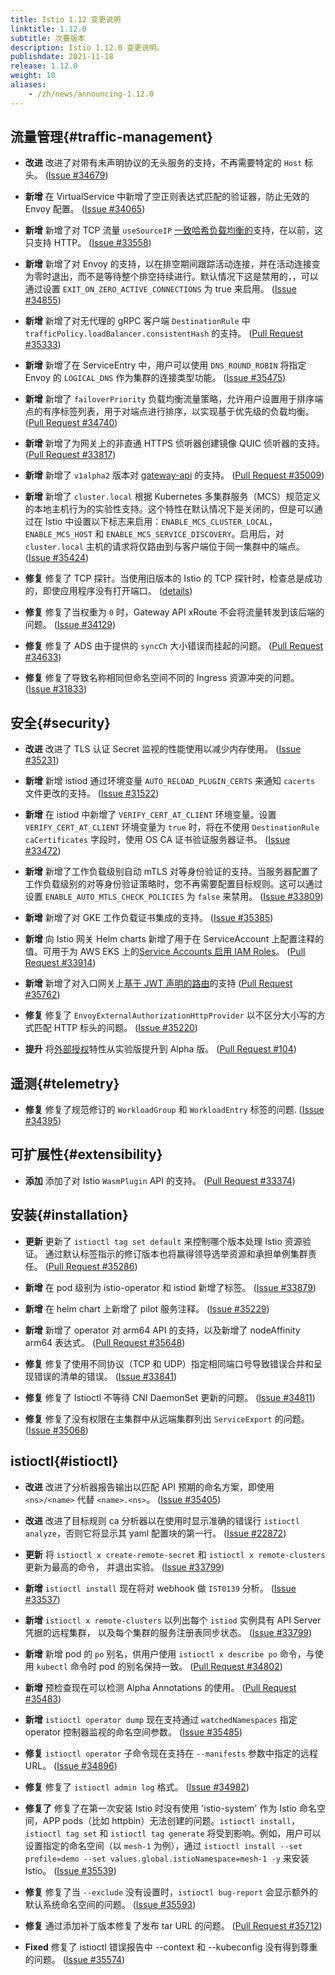 ```yaml
---
title: Istio 1.12 变更说明
linktitle: 1.12.0
subtitle: 次要版本
description: Istio 1.12.0 变更说明。
publishdate: 2021-11-18
release: 1.12.0
weight: 10
aliases:
    - /zh/news/announcing-1.12.0
---
```


## 流量管理{#traffic-management}

- **改进** 改进了对带有未声明协议的无头服务的支持，不再需要特定的 `Host` 标头。
  ([Issue #34679](https://github.com/istio/istio/issues/34679))

- **新增** 在 VirtualService 中新增了空正则表达式匹配的验证器，防止无效的 Envoy 配置。
  ([Issue #34065](https://github.com/istio/istio/issues/34065))

- **新增** 新增了对 TCP 流量 `useSourceIP` [一致哈希负载均衡的](/zh/docs/reference/config/networking/destination-rule/#LoadBalancerSettings-ConsistentHashLB)支持，在以前，这只支持 HTTP。
  ([Issue #33558](https://github.com/istio/istio/issues/33558))

- **新增** 新增了对  Envoy 的支持，以在排空期间跟踪活动连接，并在活动连接变为零时退出，而不是等待整个排空持续进行。默认情况下这是禁用的，，可以通过设置 `EXIT_ON_ZERO_ACTIVE_CONNECTIONS` 为 true 来启用。
  ([Issue #34855](https://github.com/istio/istio/issues/34855))

- **新增** 新增了对无代理的 gRPC 客户端 `DestinationRule` 中  `trafficPolicy.loadBalancer.consistentHash` 的支持。
  ([Pull Request #35333](https://github.com/istio/istio/pull/35333))

- **新增** 新增了在 ServiceEntry 中，用户可以使用 `DNS_ROUND_ROBIN` 将指定 Envoy 的  `LOGICAL_DNS` 作为集群的连接类型功能。
  ([Issue #35475](https://github.com/istio/istio/issues/35475))

- **新增** 新增了 `failoverPriority` 负载均衡流量策略，允许用户设置用于排序端点的有序标签列表，用于对端点进行排序，以实现基于优先级的负载均衡。
  ([Pull Request #34740](https://github.com/istio/istio/pull/34740))

- **新增** 新增了为网关上的非直通 HTTPS 侦听器创建镜像 QUIC 侦听器的支持。
  ([Pull Request #33817](https://github.com/istio/istio/pull/33817))

- **新增** 新增了 `v1alpha2` 版本对 [gateway-api](https://gateway-api.org/) 的支持。
  ([Pull Request #35009](https://github.com/istio/istio/pull/35009))

- **新增** 新增了 `cluster.local` 根据 Kubernetes 多集群服务（MCS）规范定义的本地主机行为的实验性支持。这个特性在默认情况下是关闭的，但是可以通过在 Istio 中设置以下标志来启用：`ENABLE_MCS_CLUSTER_LOCAL`，`ENABLE_MCS_HOST` 和 `ENABLE_MCS_SERVICE_DISCOVERY`。启用后，对 `cluster.local` 主机的请求将仅路由到与客户端位于同一集群中的端点。
  ([Issue #35424](https://github.com/istio/istio/issues/35424))

- **修复** 修复了 TCP 探针。当使用旧版本的 Istio 的 TCP 探针时，检查总是成功的，即使应用程序没有打开端口。
  ([details](/zh/news/releases/1.12.x/announcing-1.12/upgrade-notes/#tcp-probes-now-working-as-expected))

- **修复** 修复了当权重为 `0` 时，Gateway API xRoute 不会将流量转发到该后端的问题。
  ([Issue #34129](https://github.com/istio/istio/issues/34129))

- **修复** 修复了 ADS 由于提供的 `syncCh` 大小错误而挂起的问题。
  ([Pull Request #34633](https://github.com/istio/istio/pull/34633))

- **修复** 修复了导致名称相同但命名空间不同的 Ingress 资源冲突的问题。
  ([Issue #31833](https://github.com/istio/istio/issues/31833))

## 安全{#security}

- **改进** 改进了 TLS 认证 Secret 监视的性能使用以减少内存使用。
  ([Issue #35231](https://github.com/istio/istio/issues/35231))

- **新增** 新增 istiod 通过环境变量 `AUTO_RELOAD_PLUGIN_CERTS` 来通知 `cacerts` 文件更改的支持。
  ([Issue #31522](https://github.com/istio/istio/issues/31522))

- **新增** 在 istiod 中新增了 `VERIFY_CERT_AT_CLIENT` 环境变量。设置 `VERIFY_CERT_AT_CLIENT` 环境变量为 `true` 时，将在不使用 `DestinationRule` `caCertificates` 字段时，使用 OS CA 证书验证服务器证书。
  ([Issue #33472](https://github.com/istio/istio/issues/33472))

- **新增** 新增了工作负载级别自动 mTLS 对等身份验证的支持。当服务器配置了工作负载级别的对等身份验证策略时，您不再需要配置目标规则。这可以通过设置 `ENABLE_AUTO_MTLS_CHECK_POLICIES` 为 `false` 来禁用。
  ([Issue #33809](https://github.com/istio/istio/issues/33809))

- **新增** 新增了对 GKE 工作负载证书集成的支持。
  ([Issue #35385](https://github.com/istio/istio/issues/35385))

- **新增** 向 Istio 网关 Helm charts 新增了用于在 ServiceAccount 上配置注释的值。可用于为 AWS EKS 上的[Service Accounts 启用 IAM Roles](https://docs.aws.amazon.com/eks/latest/userguide/iam-roles-for-service-accounts.html)。
  ([Pull Request #33914](https://github.com/istio/istio/pull/33914))

- **新增** 新增了对入口网关上[基于 JWT 声明的路由](/zh/docs/tasks/security/authentication/jwt-route)的支持
  ([Pull Request #35762](https://github.com/istio/istio/pull/35762))

- **修复** 修复了 `EnvoyExternalAuthorizationHttpProvider` 以不区分大小写的方式匹配 HTTP 标头的问题。
  ([Issue #35220](https://github.com/istio/istio/issues/35220))

- **提升** 将[外部授权](/zh/docs/tasks/security/authorization/authz-custom)特性从实验版提升到 Alpha 版。
  ([Pull Request #104](https://github.com/istio/enhancements/pull/104))

## 遥测{#telemetry}

- **修复** 修复了规范修订的 `WorkloadGroup` 和 `WorkloadEntry` 标签的问题.
  ([Issue #34395](https://github.com/istio/istio/issues/34395))

## 可扩展性{#extensibility}

- **添加** 添加了对 Istio `WasmPlugin` API 的支持。
  ([Pull Request #33374](https://github.com/istio/istio/pull/33374))

## 安装{#installation}

- **更新** 更新了 `istioctl tag set default` 来控制哪个版本处理 Istio 资源验证。
通过默认标签指示的修订版本也将赢得领导选举资源和承担单例集群责任。
  ([Pull Request #35286](https://github.com/istio/istio/pull/35286))

- **新增** 在 pod 级别为 istio-operator 和 istiod 新增了标签。
  ([Issue #33879](https://github.com/istio/istio/issues/33879))

- **新增** 在 helm chart 上新增了 pilot 服务注释。
  ([Issue #35229](https://github.com/istio/istio/issues/35229))

- **新增** 新增了 operator 对 arm64 API 的支持，以及新增了 nodeAffinity arm64 表达式。
  ([Pull Request #35648](https://github.com/istio/istio/pull/35648))

- **修复** 修复了使用不同协议（TCP 和 UDP）指定相同端口号导致错误合并和呈现错误的清单的错误。
  ([Issue #33841](https://github.com/istio/istio/issues/33841))

- **修复** 修复了 Istioctl 不等待 CNI DaemonSet 更新的问题。
  ([Issue #34811](https://github.com/istio/istio/issues/34811))

- **修复** 修复了没有权限在主集群中从远端集群列出 `ServiceExport` 的问题。
  ([Issue #35068](https://github.com/istio/istio/issues/35068))

## istioctl{#istioctl}

- **改进** 改进了分析器报告输出以匹配 API 预期的命名方案，即使用 `<ns>/<name>` 代替 `<name>.<ns>`。
  ([Issue #35405](https://github.com/istio/istio/issues/35405))

- **改进** 改进了目标规则 ca 分析器以在使用时显示准确的错误行 `istioctl analyze`，否则它将显示其 yaml 配置块的第一行。
  ([Issue #22872](https://github.com/istio/istio/issues/22872))

- **更新** 将 `istioctl x create-remote-secret` 和 `istioctl x remote-clusters` 更新为最高的命令，
并退出实验。
  ([Issue #33799](https://github.com/istio/istio/issues/33799))

- **新增** `istioctl install` 现在将对 webhook 做 `IST0139` 分析。
  ([Issue #33537](https://github.com/istio/istio/issues/33537))

- **新增** `istioctl x remote-clusters` 以列出每个 `istiod` 实例具有 API Server 凭据的远程集群，
以及每个集群的服务注册表同步状态。
  ([Issue #33799](https://github.com/istio/istio/issues/33799))

- **新增** 新增 pod 的 `po` 别名，供用户使用 `istioctl x describe po` 命令，与使用 `kubectl` 命令时 pod 的别名保持一致。
  ([Pull Request #34802](https://github.com/istio/istio/pull/34802))

- **新增** 预检查现在可以检测 Alpha Annotations 的使用。
  ([Pull Request #35483](https://github.com/istio/istio/pull/35483))

- **新增** `istioctl operator dump` 现在支持通过 `watchedNamespaces` 指定 operator 控制器监视的命名空间参数。
  ([Issue #35485](https://github.com/istio/istio/issues/35485))

- **修复** `istioctl operator` 子命令现在支持在 `--manifests` 参数中指定的远程 URL。
  ([Issue #34896](https://github.com/istio/istio/issues/34896))

- **修复** 修复了 `istioctl admin log` 格式。
  ([Issue #34982](https://github.com/istio/istio/issues/34982))

- **修复了** 修复了在第一次安装 Istio 时没有使用 'istio-system' 作为 Istio 命名空间，APP pods（比如 httpbin）无法创建的问题。`istioctl install`， `istioctl tag set` 和 `istioctl tag generate` 将受到影响。例如，用户可以设置指定的命名空间（以 `mesh-1` 为例），通过 `istioctl install --set profile=demo --set values.global.istioNamespace=mesh-1 -y` 来安装 Istio。
  ([Issue #35539](https://github.com/istio/istio/issues/35539))

- **修复** 修复了当 `--exclude` 没有设置时，`istioctl bug-report` 会显示额外的默认系统命名空间的问题。
  ([Issue #35593](https://github.com/istio/istio/issues/35593))

- **修复** 通过添加补丁版本修复了发布 tar URL 的问题。
  ([Pull Request #35712](https://github.com/istio/istio/pull/35712))

- **Fixed** 修复了 istioctl 错误报告中 --context 和 --kubeconfig 没有得到尊重的问题。
  ([Issue #35574](https://github.com/istio/istio/issues/35574))
